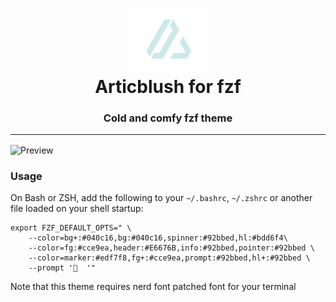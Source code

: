 <h1 align="center">
	<img src="https://github.com/articblush/.github/blob/main/src/articblush56.png" width="25%" alt="Logo"/><br/>
	Articblush for fzf</a>
  </h1>

 <h3 align="center">Cold and comfy fzf theme</h3>

---

<img src="https://media.discordapp.net/attachments/999280554241441832/1005925578953719959/unknown.png" alt="Preview" width="50%" align="center" />

<h3>Usage</h3>

On Bash or ZSH, add the following to your `~/.bashrc`, `~/.zshrc` or another file loaded on your shell startup:

```
export FZF_DEFAULT_OPTS=" \
    --color=bg+:#040c16,bg:#040c16,spinner:#92bbed,hl:#bdd6f4\
    --color=fg:#cce9ea,header:#E6676B,info:#92bbed,pointer:#92bbed \
    --color=marker:#edf7f8,fg+:#cce9ea,prompt:#92bbed,hl+:#92bbed \
    --prompt '  '"
```

Note that this theme requires nerd font patched font for your terminal

